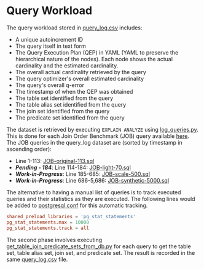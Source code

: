 # Query Workload

The query workload stored in [query_log.csv](/query-workload/query_log.csv) includes:

- A unique autoincrement ID
- The query itself in text form
- The Query Execution Plan (QEP) in YAML (YAML to preserve the hierarchical nature of the nodes). Each node shows the actual cardinality and the estimated cardinality.
- The overall actual cardinality retrieved by the query
- The query optimizer's overall estimated cardinality
- The query's overall q-error
- The timestamp of when the QEP was obtained
- The table set identified from the query
- The table alias set identified from the query
- The join set identified from the query
- The predicate set identified from the query

The dataset is retrieved by executing ```EXPLAIN ANALYZE``` using [log_queries.py](/query-workload/log_queries.py). This is done for each Join Order Benchmark (JOB) query available [here](/Join-Order-Benchmark-queries/). The JOB queries in the query_log dataset are (sorted by timestamp in ascending order):

- Line 1-113: [JOB-original-113.sql](/Join-Order-Benchmark-queries/JOB-original-113.sql)
- **_Pending - 184_**: Line 114-184: [JOB-light-70.sql](/Join-Order-Benchmark-queries/JOB-light-70.sql)
- **_Work-in-Progress_**: Line 185-685: [JOB-scale-500.sql](/Join-Order-Benchmark-queries/JOB-scale-500.sql)
- **_Work-in-Progress_**: Line 686-5,686: [JOB-synthetic-5000.sql](/Join-Order-Benchmark-queries/JOB-synthetic-5000.sql)

The alternative to having a manual list of queries is to track executed queries and their statistics as they are executed. The following lines would be added to [postgresql.conf](/container-volumes/postgresql/postgresql.conf) for this automatic tracking.

```conf
shared_preload_libraries = 'pg_stat_statements'
pg_stat_statements.max = 10000
pg_stat_statements.track = all
```

The second phase involves executing [get_table_join_predicate_sets_from_db.py](/query-featurization/get_table_join_predicate_sets_from_db.py) for each query to get the table set, table alias set, join set, and predicate set. The result is recorded in the same [query_log.csv](/query-workload/query_log.csv) file.
